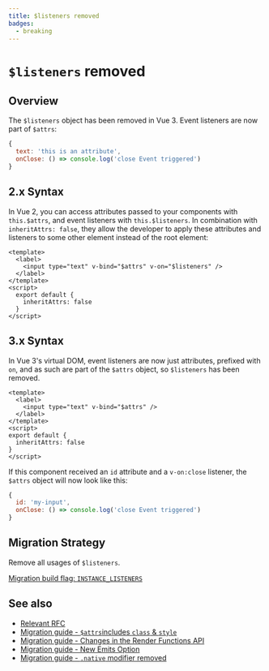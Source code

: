```yaml
---
title: $listeners removed
badges:
  - breaking
---
```


# `$listeners` removed <MigrationBadges :badges="$frontmatter.badges" />

## Overview

The `$listeners` object has been removed in Vue 3. Event listeners are now part of `$attrs`:

```js
{
  text: 'this is an attribute',
  onClose: () => console.log('close Event triggered')
}
```

## 2.x Syntax

In Vue 2, you can access attributes passed to your components with `this.$attrs`, and event listeners with `this.$listeners`.
In combination with `inheritAttrs: false`, they allow the developer to apply these attributes and listeners to some other element instead of the root element:

```vue-html
<template>
  <label>
    <input type="text" v-bind="$attrs" v-on="$listeners" />
  </label>
</template>
<script>
  export default {
    inheritAttrs: false
  }
</script>
```

## 3.x Syntax

In Vue 3's virtual DOM, event listeners are now just attributes, prefixed with `on`, and as such are part of the `$attrs` object, so `$listeners` has been removed.

```vue
<template>
  <label>
    <input type="text" v-bind="$attrs" />
  </label>
</template>
<script>
export default {
  inheritAttrs: false
}
</script>
```

If this component received an `id` attribute and a `v-on:close` listener, the `$attrs` object will now look like this:

```js
{
  id: 'my-input',
  onClose: () => console.log('close Event triggered')
}
```

## Migration Strategy

Remove all usages of `$listeners`.

[Migration build flag: `INSTANCE_LISTENERS`](migration-build.html#compat-configuration)

## See also

- [Relevant RFC](https://github.com/vuejs/rfcs/blob/master/active-rfcs/0031-attr-fallthrough.md)
- [Migration guide - `$attrs`includes `class` & `style` ](./attrs-includes-class-style.md)
- [Migration guide - Changes in the Render Functions API](./render-function-api.md)
- [Migration guide - New Emits Option](./emits-option.md)
- [Migration guide - `.native` modifier removed](./v-on-native-modifier-removed.md)
